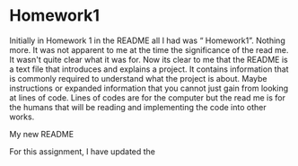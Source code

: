 # Homework1

Initially in Homework 1 in the README all I had was “ Homework1”. Nothing more. It was not apparent to me at the time the significance of the read me. It wasn't quite clear what it was for. Now its clear to me that the README is  a text file that introduces and explains a project. It contains information that is commonly required to understand what the project is about. Maybe instructions or expanded information that you cannot just gain from looking at lines of code. Lines of codes are for the computer but the read me is for the humans that will be reading and implementing the code into other works. 

My new README

For this assignment,  I have updated the <title> tag to be more descriptive of what the site is promoting. Line 7 went from <Title>Homework<Title>  to  <Title>Horiseon<Title>.

My next update to the homework assignment was to address the image elements and just going back and making sure they each individually had alt attributes. Specifically lines  54, 6, 68 got the added alt attributes. 
Line 54 alt= “Arrow pointing down to a money symbol indicating lead-generating results in money.” 
Line 64 alt= “light bulb with sound waves indicating ideas getting advertised.”
Line 68 alt= “ Money symbol  with moving gears saving money.”

Additionally, the navbar buttons were not previously addressed. To fix and make the nav buttons functional.  We use href="#" for test links. In a real website, this would be URLs. So to proceed, I removed the # from in front f the URLs to make them functional links. 

Added ".jpg to the end of "online-reputation-management" to line 19.

Also added ".jpg" to the end of social-media-marketing" on line 22. 
